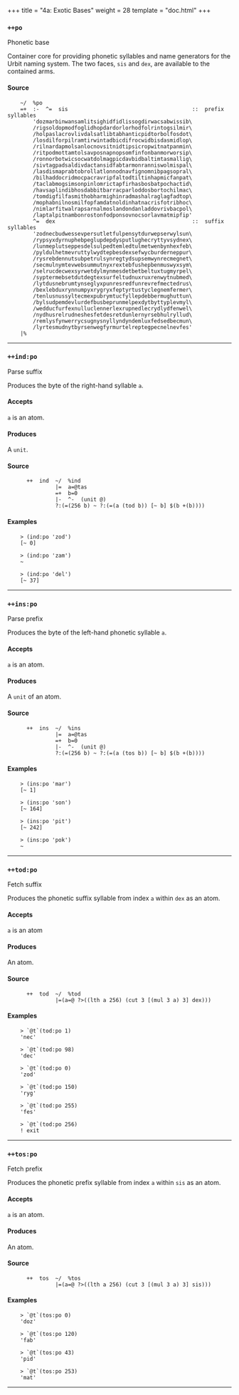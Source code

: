 +++
title = "4a: Exotic Bases"
weight = 28
template = "doc.html"
+++

### `++po`

Phonetic base

Container core for providing phonetic syllables and name generators for the
Urbit naming system. The two faces, `sis` and `dex`, are available to the
contained arms.

#### Source

```hoon
    ~/  %po
    =+  :-  ^=  sis                                       ::  prefix syllables
        'dozmarbinwansamlitsighidfidlissogdirwacsabwissib\
        /rigsoldopmodfoglidhopdardorlorhodfolrintogsilmir\
        /holpaslacrovlivdalsatlibtabhanticpidtorbolfosdot\
        /losdilforpilramtirwintadbicdifrocwidbisdasmidlop\
        /rilnardapmolsanlocnovsitnidtipsicropwitnatpanmin\
        /ritpodmottamtolsavposnapnopsomfinfonbanmorworsip\
        /ronnorbotwicsocwatdolmagpicdavbidbaltimtasmallig\
        /sivtagpadsaldivdactansidfabtarmonranniswolmispal\
        /lasdismaprabtobrollatlonnodnavfignomnibpagsopral\
        /bilhaddocridmocpacravripfaltodtiltinhapmicfanpat\
        /taclabmogsimsonpinlomrictapfirhasbosbatpochactid\
        /havsaplindibhosdabbitbarracparloddosbortochilmac\
        /tomdigfilfasmithobharmighinradmashalraglagfadtop\
        /mophabnilnosmilfopfamdatnoldinhatnacrisfotribhoc\
        /nimlarfitwalrapsarnalmoslandondanladdovrivbacpol\
        /laptalpitnambonrostonfodponsovnocsorlavmatmipfip'
        ^=  dex                                           ::  suffix syllables
        'zodnecbudwessevpersutletfulpensytdurwepserwylsun\
        /rypsyxdyrnuphebpeglupdepdysputlughecryttyvsydnex\
        /lunmeplutseppesdelsulpedtemledtulmetwenbynhexfeb\
        /pyldulhetmevruttylwydtepbesdexsefwycburderneppur\
        /rysrebdennutsubpetrulsynregtydsupsemwynrecmegnet\
        /secmulnymtevwebsummutnyxrextebfushepbenmuswyxsym\
        /selrucdecwexsyrwetdylmynmesdetbetbeltuxtugmyrpel\
        /syptermebsetdutdegtexsurfeltudnuxruxrenwytnubmed\
        /lytdusnebrumtynseglyxpunresredfunrevrefmectedrus\
        /bexlebduxrynnumpyxrygryxfeptyrtustyclegnemfermer\
        /tenlusnussyltecmexpubrymtucfyllepdebbermughuttun\
        /bylsudpemdevlurdefbusbeprunmelpexdytbyttyplevmyl\
        /wedducfurfexnulluclennerlexrupnedlecrydlydfenwel\
        /nydhusrelrudneshesfetdesretdunlernyrsebhulryllud\
        /remlysfynwerrycsugnysnyllyndyndemluxfedsedbecmun\
        /lyrtesmudnytbyrsenwegfyrmurtelreptegpecnelnevfes'
    |%
```

---
### `++ind:po`

Parse suffix

Produces the byte of the right-hand syllable `a`.

#### Accepts

`a` is an atom.

#### Produces

A `unit`.

#### Source

```hoon
      ++  ind  ~/  %ind
               |=  a=@tas
               =+  b=0
               |-  ^-  (unit @)
               ?:(=(256 b) ~ ?:(=(a (tod b)) [~ b] $(b +(b))))
```

#### Examples

```
    > (ind:po 'zod')
    [~ 0]

    > (ind:po 'zam')
    ~

    > (ind:po 'del')
    [~ 37]
```

---
### `++ins:po`

Parse prefix

Produces the byte of the left-hand phonetic syllable `a`.

#### Accepts

`a` is an atom.

#### Produces

A `unit` of an atom.

#### Source

```hoon
      ++  ins  ~/  %ins
               |=  a=@tas
               =+  b=0
               |-  ^-  (unit @)
               ?:(=(256 b) ~ ?:(=(a (tos b)) [~ b] $(b +(b))))
```

#### Examples

```
    > (ins:po 'mar')
    [~ 1]

    > (ins:po 'son')
    [~ 164]

    > (ins:po 'pit')
    [~ 242]

    > (ins:po 'pok')
    ~
```

---
### `++tod:po`

Fetch suffix

Produces the phonetic suffix syllable from index `a` within `dex` as an atom.

#### Accepts

`a` is an atom

#### Produces

An atom.

#### Source

```hoon
      ++  tod  ~/  %tod
               |=(a=@ ?>((lth a 256) (cut 3 [(mul 3 a) 3] dex)))
```

#### Examples

```
    > `@t`(tod:po 1)
    'nec'

    > `@t`(tod:po 98)
    'dec'

    > `@t`(tod:po 0)
    'zod'

    > `@t`(tod:po 150)
    'ryg'

    > `@t`(tod:po 255)
    'fes'

    > `@t`(tod:po 256)
    ! exit
```

---
### `++tos:po`

Fetch prefix

Produces the phonetic prefix syllable from index `a` within `sis` as an atom.

#### Accepts

`a` is an atom.

#### Produces

An atom.

#### Source

```hoon
      ++  tos  ~/  %tos
               |=(a=@ ?>((lth a 256) (cut 3 [(mul 3 a) 3] sis)))
```

#### Examples

```
    > `@t`(tos:po 0)
    'doz'

    > `@t`(tos:po 120)
    'fab'

    > `@t`(tos:po 43)
    'pid'

    > `@t`(tos:po 253)
    'mat'
```

---
